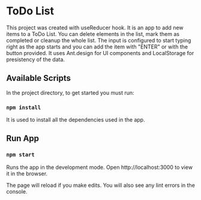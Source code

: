 #  ToDo List

This project was created with useReducer hook. It is an app to add new items to a ToDo List. You can delete elements in the list, mark them as completed or cleanup the whole list. The input is configured to start typing right as the app starts and you can add the item with "ENTER" or with the button provided. 
It uses Ant.design for UI components and LocalStorage for presistency of the data. 


## Available Scripts

In the project directory, to get started you must run:

### `npm install`

It is used to install all the dependencies used in the app.

## Run App

### `npm start`

Runs the app in the development mode.
Open http://localhost:3000 to view it in the browser.

The page will reload if you make edits.
You will also see any lint errors in the console.
